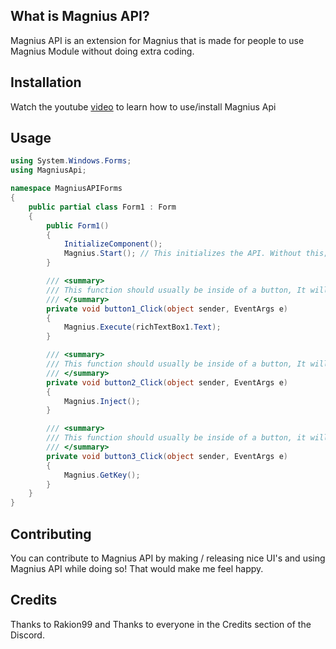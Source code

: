 ## What is Magnius API?

Magnius API is an extension for Magnius that is made for people to use Magnius Module without doing extra coding.

## Installation

Watch the youtube [video](https://www.youtube.com/watch?v=mjMsRpTwDbQ) to learn how to use/install Magnius Api

## Usage

```cs
using System.Windows.Forms;
using MagniusApi;

namespace MagniusAPIForms
{
    public partial class Form1 : Form
    {
        public Form1()
        {
            InitializeComponent();
            Magnius.Start(); // This initializes the API. Without this; you cannot use Magnius API.
        }

        /// <summary>
        /// This function should usually be inside of a button, It will execute the given string, which can be something like a richTextBox, for example you'd put Magnius.Execute(RichTextBox1.Text);
        /// </summary>
        private void button1_Click(object sender, EventArgs e)
        {
            Magnius.Execute(richTextBox1.Text);
        }

        /// <summary>
        /// This function should usually be inside of a button, It will inject the Magnius module into ROBLOX.
        /// </summary>
        private void button2_Click(object sender, EventArgs e)
        {
            Magnius.Inject();
        }

        /// <summary>
        /// This function should usually be inside of a button, it will redirect the user to a website, where they will be able to get the key.
        /// </summary>
        private void button3_Click(object sender, EventArgs e)
        {
            Magnius.GetKey();
        }
    }
}

```

## Contributing
You can contribute to Magnius API by making / releasing nice UI's and using Magnius API while doing so! That would make me feel happy.

## Credits

Thanks to Rakion99 and
Thanks to everyone in the Credits section of the Discord.
